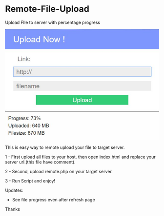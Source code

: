 # Remote-File-Upload
Upload FIle to server with percentage progress

<img src="https://raw.githubusercontent.com/Pedroxam/Remote-File-Upload/master/shot.jpg">

This is easy way to remote upload your file to target server.

1 - First upload all files to your host. then open index.html and replace your server url.(this file have comment). 

2 - Second, upload remote.php on your target server.

3 - Run Script and enjoy!


Updates:

- See file progress even after refresh page

Thanks
